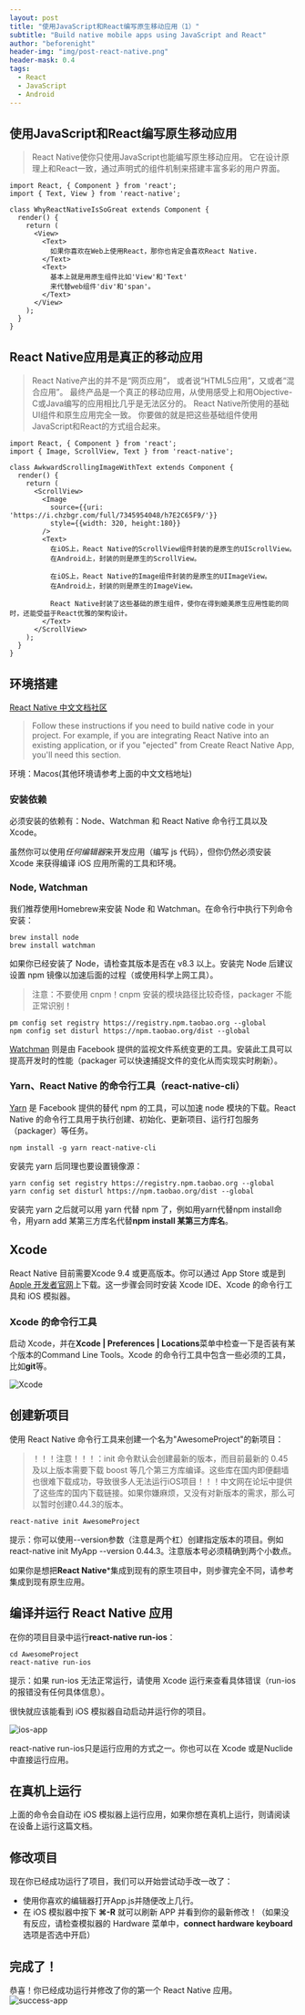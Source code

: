 ```yaml
---
layout: post
title: "使用JavaScript和React编写原生移动应用（1）"
subtitle: "Build native mobile apps using JavaScript and React"
author: "beforenight"
header-img: "img/post-react-native.png"
header-mask: 0.4
tags:
  - React
  - JavaScript
  - Android
---
```

## 使用JavaScript和React编写原生移动应用
> React Native使你只使用JavaScript也能编写原生移动应用。 它在设计原理上和React一致，通过声明式的组件机制来搭建丰富多彩的用户界面。

```
import React, { Component } from 'react';
import { Text, View } from 'react-native';

class WhyReactNativeIsSoGreat extends Component {
  render() {
    return (
      <View>
        <Text>
          如果你喜欢在Web上使用React，那你也肯定会喜欢React Native.
        </Text>
        <Text>
          基本上就是用原生组件比如'View'和'Text'
          来代替web组件'div'和'span'。
        </Text>
      </View>
    );
  }
}

```
## React Native应用是真正的移动应用

> React Native产出的并不是“网页应用”， 或者说“HTML5应用”，又或者“混合应用”。 最终产品是一个真正的移动应用，从使用感受上和用Objective-C或Java编写的应用相比几乎是无法区分的。 React Native所使用的基础UI组件和原生应用完全一致。 你要做的就是把这些基础组件使用JavaScript和React的方式组合起来。

```
import React, { Component } from 'react';
import { Image, ScrollView, Text } from 'react-native';

class AwkwardScrollingImageWithText extends Component {
  render() {
    return (
      <ScrollView>
        <Image
          source={{uri: 'https://i.chzbgr.com/full/7345954048/h7E2C65F9/'}}
          style={{width: 320, height:180}}
        />
        <Text>
          在iOS上，React Native的ScrollView组件封装的是原生的UIScrollView。
          在Android上，封装的则是原生的ScrollView。

          在iOS上，React Native的Image组件封装的是原生的UIImageView。
          在Android上，封装的则是原生的ImageView。

          React Native封装了这些基础的原生组件，使你在得到媲美原生应用性能的同时，还能受益于React优雅的架构设计。 
        </Text>
      </ScrollView>
    );
  }
}
```


## 环境搭建

[React Native 中文文档社区](!https://reactnative.cn/docs/getting-started.html)

> Follow these instructions if you need to build native code in your project. For example, if you are integrating React Native into an existing application, or if you "ejected" from Create React Native App, you'll need this section.

环境：Macos(其他环境请参考上面的中文文档地址)
### 安装依赖
必须安装的依赖有：Node、Watchman 和 React Native 命令行工具以及 Xcode。

虽然你可以使用*任何编辑器*来开发应用（编写 js 代码），但你仍然必须安装 Xcode 来获得编译 iOS 应用所需的工具和环境。

### Node, Watchman
我们推荐使用Homebrew来安装 Node 和 Watchman。在命令行中执行下列命令安装：
```
brew install node
brew install watchman
```

如果你已经安装了 Node，请检查其版本是否在 v8.3 以上。安装完 Node 后建议设置 npm 镜像以加速后面的过程（或使用科学上网工具）。

> 注意：不要使用 cnpm！cnpm 安装的模块路径比较奇怪，packager 不能正常识别！

```
pm config set registry https://registry.npm.taobao.org --global
npm config set disturl https://npm.taobao.org/dist --global
```
[Watchman](!https://facebook.github.io/watchman)
则是由 Facebook 提供的监视文件系统变更的工具。安装此工具可以提高开发时的性能（packager 可以快速捕捉文件的变化从而实现实时刷新）。

### Yarn、React Native 的命令行工具（react-native-cli）
[Yarn](!http://yarnpkg.com/) 是 Facebook 提供的替代 npm 的工具，可以加速 node 模块的下载。React Native 的命令行工具用于执行创建、初始化、更新项目、运行打包服务（packager）等任务。
```
npm install -g yarn react-native-cli
```

安装完 yarn 后同理也要设置镜像源：
```
yarn config set registry https://registry.npm.taobao.org --global
yarn config set disturl https://npm.taobao.org/dist --global
```
安装完 yarn 之后就可以用 yarn 代替 npm 了，例如用yarn代替npm install命令，用yarn add 某第三方库名代替**npm install 某第三方库名**。

## Xcode
React Native 目前需要Xcode 9.4 或更高版本。你可以通过 App Store 或是到[Apple 开发者官网](!https://developer.apple.com/xcode/downloads/)上下载。这一步骤会同时安装 Xcode IDE、Xcode 的命令行工具和 iOS 模拟器。

### Xcode 的命令行工具
启动 Xcode，并在**Xcode | Preferences | Locations**菜单中检查一下是否装有某个版本的Command Line Tools。Xcode 的命令行工具中包含一些必须的工具，比如**git**等。

![Xcode](https://reactnative.cn/docs/assets/GettingStartedXcodeCommandLineTools.png)

## 创建新项目
使用 React Native 命令行工具来创建一个名为"AwesomeProject"的新项目：

> ！！！注意！！！：init 命令默认会创建最新的版本，而目前最新的 0.45 及以上版本需要下载 boost 等几个第三方库编译。这些库在国内即便翻墙也很难下载成功，导致很多人无法运行iOS项目！！！中文网在论坛中提供了这些库的国内下载链接。如果你嫌麻烦，又没有对新版本的需求，那么可以暂时创建0.44.3的版本。
```
react-native init AwesomeProject
```
提示：你可以使用--version参数（注意是两个杠）创建指定版本的项目。例如react-native init MyApp --version 0.44.3。注意版本号必须精确到两个小数点。

如果你是想把**React Native***集成到现有的原生项目中，则步骤完全不同，请参考集成到现有原生应用。

## 编译并运行 React Native 应用
在你的项目目录中运行**react-native run-ios**：
```
cd AwesomeProject
react-native run-ios
```

提示：如果 run-ios 无法正常运行，请使用 Xcode 运行来查看具体错误（run-ios 的报错没有任何具体信息）。

很快就应该能看到 iOS 模拟器自动启动并运行你的项目。

![ios-app](https://reactnative.cn/docs/assets/GettingStartediOSSuccess.png)

react-native run-ios只是运行应用的方式之一。你也可以在 Xcode 或是Nuclide中直接运行应用。

## 在真机上运行
上面的命令会自动在 iOS 模拟器上运行应用，如果你想在真机上运行，则请阅读在设备上运行这篇文档。


## 修改项目
现在你已经成功运行了项目，我们可以开始尝试动手改一改了：

- 使用你喜欢的编辑器打开App.js并随便改上几行。
- 在 iOS 模拟器中按下 **⌘-R** 就可以刷新 APP 并看到你的最新修改！（如果没有反应，请检查模拟器的 Hardware 菜单中，**connect hardware keyboard** 选项是否选中开启）

## 完成了！
恭喜！你已经成功运行并修改了你的第一个 React Native 应用。
![success-app](https://reactnative.cn/docs/assets/GettingStartedCongratulations.png)
